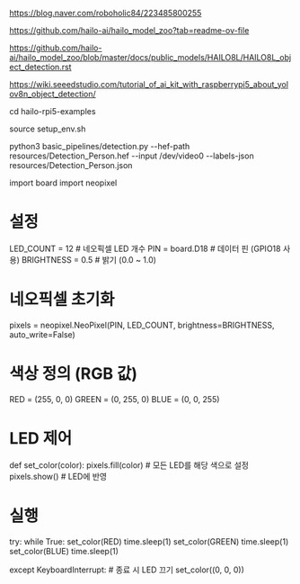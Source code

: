 https://blog.naver.com/roboholic84/223485800255

https://github.com/hailo-ai/hailo_model_zoo?tab=readme-ov-file

https://github.com/hailo-ai/hailo_model_zoo/blob/master/docs/public_models/HAILO8L/HAILO8L_object_detection.rst

https://wiki.seeedstudio.com/tutorial_of_ai_kit_with_raspberrypi5_about_yolov8n_object_detection/


cd hailo-rpi5-examples

source setup_env.sh

python3 basic_pipelines/detection.py --hef-path resources/Detection_Person.hef --input /dev/video0 --labels-json resources/Detection_Person.json

import board
import neopixel

# 설정
LED_COUNT = 12          # 네오픽셀 LED 개수
PIN = board.D18         # 데이터 핀 (GPIO18 사용)
BRIGHTNESS = 0.5        # 밝기 (0.0 ~ 1.0)

# 네오픽셀 초기화
pixels = neopixel.NeoPixel(PIN, LED_COUNT, brightness=BRIGHTNESS, auto_write=False)

# 색상 정의 (RGB 값)
RED = (255, 0, 0)
GREEN = (0, 255, 0)
BLUE = (0, 0, 255)

# LED 제어
def set_color(color):
    pixels.fill(color)  # 모든 LED를 해당 색으로 설정
    pixels.show()       # LED에 반영

# 실행
try:
    while True:
        set_color(RED)
        time.sleep(1)
        set_color(GREEN)
        time.sleep(1)
        set_color(BLUE)
        time.sleep(1)

except KeyboardInterrupt:
    # 종료 시 LED 끄기
    set_color((0, 0, 0))

